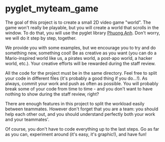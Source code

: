 # pyglet_myteam_game
The goal of this project is to create a small 2D video game "world". The game won't really be playable, but you will create a world that scrolls in the window. To do that, you will use the pyglet library [Phuong Anh](https://pyglet.readthedocs.io). Don't worry, we will do it step by step, together.

We provide you with some examples, but we encourage you to try and do something new, something cool! Be as creative as you want (you can do a Mario-inspired world like us, a pirates world, a post-apo world, a hacker world, etc.). Your creative efforts will be rewarded during the staff review.

All the code for the project must be in the same directory. Feel free to split your code in different files (it's probably a good thing if you do...!). As always, commit your work and push as often as possible. You will probably break some of your code from time to time - and you don't want to have nothing to show during the staff review, right?

There are enough features in this project to split the workload easily between teammates. However don't forget that you are a team: you should help each other out, and you should understand perfectly both your work and your teammates'.

Of course, you don't have to code everything up to the last steps. Go as far as you can, experiment around (it's easy, it's graphic!), and have fun!
